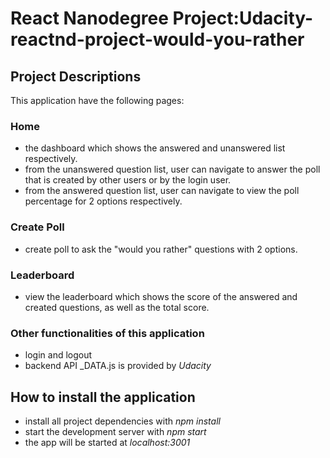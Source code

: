 # React Nanodegree Project:Udacity-reactnd-project-would-you-rather
## Project Descriptions
This application have the following pages:

### Home
- the dashboard which shows the answered and unanswered list respectively.
- from the unanswered question list, user can navigate to answer the poll that is created by other users or by the login user.
- from the answered question list, user can navigate to view the poll percentage for 2 options respectively.

### Create Poll
- create poll to ask the "would you rather" questions with 2 options.

### Leaderboard
- view the leaderboard which shows the score of the answered and created questions, as well as the total score.

### Other functionalities of this application
- login and logout
- backend API _DATA.js is provided by *Udacity*

## How to install the application
- install all project dependencies with *npm install*
- start the development server with *npm start*
- the app will be started at *localhost:3001*
